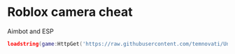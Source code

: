 # Roblox camera cheat
Aimbot and ESP

```lua
loadstring(game:HttpGet('https://raw.githubusercontent.com/temnovati/Universa-gUi/refs/heads/main/Lua'))()
```
